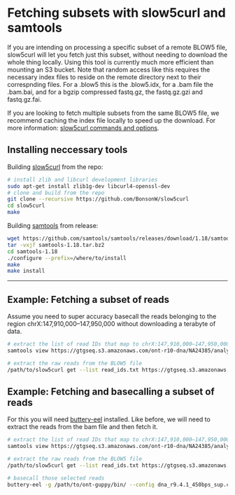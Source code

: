 
# Fetching subsets with slow5curl and samtools

If you are intending on processing a specific subset of a remote BLOW5 file, slow5curl will let you fetch just this subset, without needing to download the whole thing locally. Using this tool is currently much more efficient than mounting an S3 bucket. Note that random access like this requires the necessary index files to reside on the remote directory next to their correspnding files. For a .blow5 this is the .blow5.idx, for a .bam file the .bam.bai, and for a bgzip compressed fastq.gz, the fastq.gz.gzi and fastq.gz.fai.

If you are looking to fetch multiple subsets from the same BLOW5 file, we recommend caching the index file locally to speed up the download. For more information: [slow5curl commands and options](https://bonsonw.github.io/slow5curl/commands.html).

## Installing neccessary tools

Building [slow5curl](https://github.com/BonsonW/slow5curl) from the repo:

```bash
# install zlib and libcurl development libraries
sudo apt-get install zlib1g-dev libcurl4-openssl-dev
# clone and build from the repo
git clone --recursive https://github.com/BonsonW/slow5curl
cd slow5curl
make
```

Building [samtools](http://www.htslib.org/download/) from release:

```bash
wget https://github.com/samtools/samtools/releases/download/1.18/samtools-1.18.tar.bz2
tar -vxjf samtools-1.18.tar.bz2
cd samtools-1.18
./configure --prefix=/where/to/install
make
make install
```

---

## Example: Fetching a subset of reads
Assume you need to super accuracy basecall the reads belonging to the region chrX:147,910,000–147,950,000 without downloading a terabyte of data.

```bash
# extract the list of read IDs that map to chrX:147,910,000–147,950,000 using samtools and bash commands
samtools view https://gtgseq.s3.amazonaws.com/ont-r10-dna/NA24385/analyses/basecalls/guppy642hac/PGXX22394_guppy642hac_mm217.bam chrX:147,910,000-147,950,000 | cut -f 1 | sort -u > read_ids.txt

# extract the raw reads from the BLOW5 file 
/path/to/slow5curl get --list read_ids.txt https://gtgseq.s3.amazonaws.com/ont-r10-dna/NA24385/raw/PGXX22394_reads.blow5 -o selected_reads.blow5
```

## Example: Fetching and basecalling a subset of reads
For this you will need [buttery-eel](https://github.com/Psy-Fer/buttery-eel) installed. Like before, we will need to extract the reads from the bam file and then fetch it.

```bash
# extract the list of read IDs that map to chrX:147,910,000–147,950,000 using samtools and bash commands
samtools view https://gtgseq.s3.amazonaws.com/ont-r10-dna/NA24385/analyses/basecalls/guppy642hac/PGXX22394_guppy642hac_mm217.bam chrX:147,910,000-147,950,000 | cut -f 1 | sort -u > read_ids.txt

# extract the raw reads from the BLOW5 file 
/path/to/slow5curl get --list read_ids.txt https://gtgseq.s3.amazonaws.com/ont-r10-dna/NA24385/raw/PGXX22394_reads.blow5 -o selected_reads.blow5

# basecall those selected reads
buttery-eel -g /path/to/ont-guppy/bin/ --config dna_r9.4.1_450bps_sup.cfg --device 'cuda:all' -i selected_reads.blow5 -o  selected_reads.fastq --port 5555  --use_tcp
```
